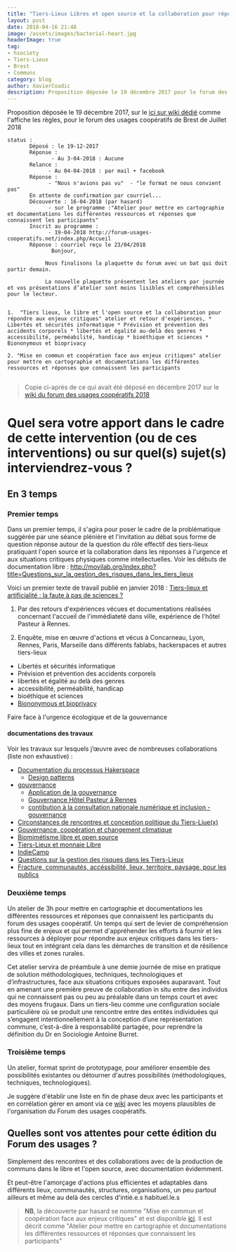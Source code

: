 ```yaml
---
title: "Tiers-Lieux Libres et open source et la collaboration pour répondre aux enjeux critiques"
layout: post
date: 2018-04-16 21:48
image: /assets/images/bacterial-heart.jpg
headerImage: true
tag:
- hsociety
- Tiers-Lieux
- Brest
- Communs
category: blog
author: XavierCoadic
description: Proposition déposée le 19 décembre 2017 pour le forum des usages coopératifs de Brest de Juillet 2018
---
```


Proposition déposée le 19 décembre 2017, sur le [ici sur wiki dédié](http://forum-usages-cooperatifs.net/index.php/Contrib:Tiers-Lieux_:_L%27open_source_et_la_collaboration_pour_r%C3%A9pondre_aux_enjeux_critiques) comme l'affiche les règles, pour le forum des usages coopératifs de Brest de Juillet 2018


```
status : 
       Déposé : le 19-12-2017
       Réponse :
              - Au 3-04-2018 : Aucune
       Relance : 
             - Au 04-04-2018 : par mail + facebook
       Réponse : 
             - "Nous n'avions pas vu"  - "le format ne nous convient pas"
       En attente de confirmation par courriel...
       Découverte : 16-04-2018 (par hasard)
             - sur le programme :"Atelier pour mettre en cartographie et documentations les différentes ressources et réponses que connaissent les participants"
       Inscrit au programme : 
             - 19-04-2018 http://forum-usages-cooperatifs.net/index.php/Accueil
       Réponse : courriel reçu le 23/04/2018
              Bonjour,

            Nous finalisons la plaquette du forum avec un bat qui doit partir demain.

            La nouvelle plaquette présentent les ateliers par journée et vos présentations d’atelier sont moins lisibles et compréhensibles pour le lecteur.


1.  "Tiers lieux, le libre et l'open source et la collaboration pour répondre aux enjeux critiques" atelier et retour d'expériences, * Libertés et sécurités informatique * Prévision et prévention des accidents corporels * libertés et égalité au-delà des genres * accessibilité, perméabilité, handicap * bioéthique et sciences * Biononymous et bioprivacy

2. "Mise en commun et coopération face aux enjeux critiques" atelier pour mettre en cartographie et documentations les différentes ressources et réponses que connaissent les participants 
       
```             

> Copie ci-après de ce qui avait été déposé en décembre 2017 sur le [wiki du forum des usages coopératifs 2018](http://forum-usages-cooperatifs.net/index.php/Contrib:Tiers-Lieux_:_L%27open_source_et_la_collaboration_pour_r%C3%A9pondre_aux_enjeux_critiques)

# Quel sera votre apport dans le cadre de cette intervention (ou de ces interventions) ou sur quel(s) sujet(s) interviendrez-vous ?

## En 3 temps

### Premier temps

Dans un premier temps, il s'agira pour poser le cadre de la problématique suggérée par une séance plénière et l'invitation au débat sous forme de question réponse autour de la question du rôle effectif des tiers-lieux pratiquant l'open source et la collaboration dans les réponses à l'urgence et aux situations critiques physiques comme intellectuelles. Voir les débuts de documentation libre : <http://movilab.org/index.php?title=Questions_sur_la_gestion_des_risques_dans_les_tiers_lieux>

Voici un premier texte de travail publié en janvier 2018 : [Tiers-lieux et artificialité : la faute à pas de sciences ?](https://xavcc.github.io/tilios-sciences/)

1. Par des retours d'expériences vécues et documentations réalisées concernant l'accueil de l'immédiateté dans ville, expérience de l'hôtel Pasteur à Rennes.

2. Enquête, mise en œuvre d'actions et vécus à Concarneau, Lyon, Rennes, Paris, Marseille dans différents fablabs, hackerspaces et autres tiers-lieux

  * Libertés et sécurités informatique
  * Prévision et prévention des accidents corporels
  * libertés et égalité au delà des genres
  * accessibilité, perméabilité, handicap
  * bioéthique et sciences
  * [Biononymous et bioprivacy](https://xavcc.github.io/biononymous)

<span class="evidence">Faire face à l'urgence écologique et de la gouvernance</span>

#### documentations des travaux

Voir les travaux sur lesquels j’œuvre avec de nombreuses collaborations (liste non exhaustive) :

+ [Documentation du processus Hakerspace](http://movilab.org/index.php?title=HackerSpace) 
  + [Design patterns](https://xavcc.github.io/tilios-design)
+ [gouvernance](https://xavcc.github.io/tags/#gouvernance)
   + [Application de la gouvernance](https://lebiome.github.io/#LeBiome/gouvernance)
   + [Gouvernance Hôtel Pasteur à Rennes](https://notesondesign.org/hotel-pasteur)
   + [contibution à la consultation nationale numérique et inclusion - gouvernance](https://strategie.societenumerique.gouv.fr/topic/38/les-%C3%A9cueils-de-gouvernance-%C3%A0-%C3%A9viter/5)
+ [Circonstances de rencontres et conception politique du Tiers-Liue(x)](http://movilab.org/index.php?title=Etapes_vers_une_conception_politique_du_tiers-lieu/En_cours)
+ [Gouvernance, coopération et changement climatique](https://xavcc.github.io/climate)
+ [Biomimétisme libre et open source](http://movilab.org/index.php?title=BILIOS:_Biomim%C3%A9tisme_Libre_et_Open_Source._Camp_2017)
+ [Tiers-Lieux et monnaie Libre](http://movilab.org/index.php?title=Tiers-lieux_et_monnaie_libre)
+ [IndieCamp](http://movilab.org/index.php?title=IndieCamp)
+ [Questions sur la gestion des risques dans les Tiers-Lieux](http://movilab.org/index.php?title=Questions_sur_la_gestion_des_risques_dans_les_tiers_lieux>)
+ [Fracture, communautés, accéssibilité, lieux, territoire, paysage, pour les publics](https://strategie.societenumerique.gouv.fr/topic/79/fracture-communaut%C3%A9s-acc%C3%A9ssibilit%C3%A9-lieux-territoire-paysage-pour-les-publics)

### Deuxième temps

Un atelier de 3h pour mettre en cartographie et documentations les différentes ressources et réponses que connaissent les participants du forum des usages coopératif. Un temps qui sert de levier de compréhension plus fine de enjeux et qui permet d'appréhender les efforts à fournir et les ressources à déployer pour répondre aux enjeux critiques dans les tiers-lieux tout en intégrant cela dans les démarches de transition et de résilience des villes et zones rurales.

Cet atelier servira de préambule à une demie journée de mise en pratique de solution méthodologiques, techniques, technologiques et d’infrastructures, face aux situations critiques exposées auparavant. Tout en amenant une première preuve de collaboration in situ entre des individus qui ne connaissent pas ou peu au préalable dans un temps court et avec des moyens frugaux. Dans un tiers-lieu comme une configuration sociale particulière où se produit une rencontre entre des entités individuées qui s’engagent intentionnellement à la conception d’une représentation commune, c’est-à-dire à responsabilité partagée, pour reprendre la définition du Dr en Sociologie Antoine Burret.

### Troisième temps

Un atelier, format sprint de prototypage, pour améliorer ensemble des possibilités existantes ou détourner d'autres possibilités (méthodologiques, techniques, technologiques).

Je suggère d'établir une liste en fin de phase deux avec les participants et en corrélation gérer en amont via ce [wiki](http://forum-usages-cooperatifs.net/index.php/Contrib:Tiers-Lieux_:_L%27open_source_et_la_collaboration_pour_r%C3%A9pondre_aux_enjeux_critiques) avec les moyens plausibles de l'organisation du Forum des usages coopératifs.

## Quelles sont vos attentes pour cette édition du Forum des usages ?

Simplement des rencontres et des collaborations avec de la production de communs dans le libre et l'open source, avec documentation évidemment.

Et peut-être l'amorçage d'actions plus efficientes et adaptables dans différents lieux, communautés, structures, organisations, un peu partout ailleurs et même au delà des cercles d'intié.e.s habituel.le.s


> **NB**, la découverte par hasard se nomme "Mise en commun et coopération face aux enjeux critiques" et est disponible [ici](http://forum-usages-cooperatifs.net/index.php/Mise_en_commun_et_coop%C3%A9ration_face_aux_enjeux_critiques). Il est décrit comme "Atelier pour mettre en cartographie et documentations les différentes ressources et réponses que connaissent les participants"
